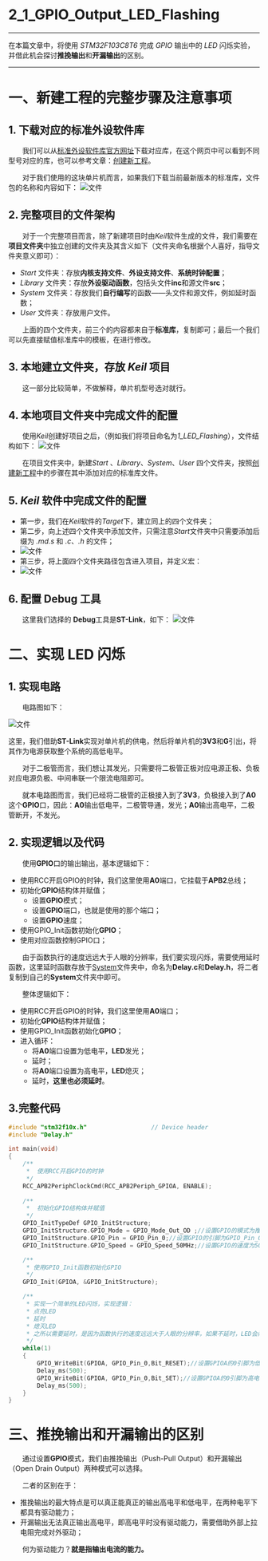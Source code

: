 # 2_1_GPIO_Output_LED_Flashing

***
在本篇文章中，将使用 *STM32F103C8T6* 完成 *GPIO* 输出中的 *LED* 闪烁实验，并借此机会探讨**推挽输出**和**开漏输出**的区别。
***

# 一、新建工程的完整步骤及注意事项
## 1. 下载对应的标准外设软件库
&emsp;&emsp;我们可以从[标准外设软件库官方网址](https://www.st.com.cn/zh/embedded-software/stm32-standard-peripheral-libraries.html)下载对应库，在这个网页中可以看到不同型号对应的库，也可以参考文章：[创建新工程](0_Create_New_Project.md)。

&emsp;&emsp;对于我们使用的这块单片机而言，如果我们下载当前最新版本的标准库，文件包的名称和内容如下：
![文件](https://github.com/Hi-Guo-Phy/Introduction-to-STM32F103C8T6/blob/main/Images/2_1_1.png)

## 2. 完整项目的文件架构
&emsp;&emsp;对于一个完整项目而言，除了新建项目时由*Keil*软件生成的文件，我们需要在**项目文件夹**中独立创建的文件夹及其含义如下（文件夹命名根据个人喜好，指导文件夹意义即可）：

- *Start* 文件夹：存放**内核支持文件**、**外设支持文件**、**系统时钟配置**；
- *Library* 文件夹：存放**外设驱动函数**，包括头文件**inc**和源文件**src**；
- *System* 文件夹：存放我们**自行编写**的函数——头文件和源文件，例如延时函数；
- *User* 文件夹：存放用户文件。

&emsp;&emsp;上面的四个文件夹，前三个的内容都来自于**标准库**，复制即可；最后一个我们可以先直接赋值标准库中的模板，在进行修改。

## 3. 本地建立文件夹，存放 *Keil* 项目
&emsp;&emsp;这一部分比较简单，不做解释，单片机型号选对就行。

## 4. 本地项目文件夹中完成文件的配置
&emsp;&emsp;使用*Keil*创建好项目之后，（例如我们将项目命名为*1_LED_Flashing*），文件结构如下：
![文件](https://github.com/Hi-Guo-Phy/Introduction-to-STM32F103C8T6/blob/main/Images/2_1_2.png)

&emsp;&emsp;在项目文件夹中，新建*Start* 、*Library*、*System*、*User* 四个文件夹，按照[创建新工程](0_Create_New_Project.md)中的步骤在其中添加对应的标准库文件。

## 5. *Keil* 软件中完成文件的配置
- 第一步，我们在*Keil*软件的*Target*下，建立同上的四个文件夹；
- 第二步，向上述四个文件夹中添加文件，只需注意*Start*文件夹中只需要添加后缀为 *.md.s* 和 *.c*、*.h* 的文件；
- ![文件](https://github.com/Hi-Guo-Phy/Introduction-to-STM32F103C8T6/blob/main/Images/2_1_3.png)
- 第三步，将上面四个文件夹路径包含进入项目，并定义宏：
- ![文件](https://github.com/Hi-Guo-Phy/Introduction-to-STM32F103C8T6/blob/main/Images/2_1_4.png)

## 6. 配置 Debug 工具
&emsp;&emsp;这里我们选择的 **Debug**工具是**ST-Link**，如下：
![文件](https://github.com/Hi-Guo-Phy/Introduction-to-STM32F103C8T6/blob/main/Images/2_1_5.png)

# 二、实现 LED 闪烁
## 1. 实现电路
&emsp;&emsp;电路图如下：

![文件](https://github.com/Hi-Guo-Phy/Introduction-to-STM32F103C8T6/blob/main/Images/2_1_5.png)

这里，我们借助**ST-Link**实现对单片机的供电，然后将单片机的**3V3**和**G**引出，将其作为电源获取整个系统的高低电平。

&emsp;&emsp;对于二极管而言，我们想让其发光，只需要将二极管正极对应电源正极、负极对应电源负极、中间串联一个限流电阻即可。

&emsp;&emsp;就本电路图而言，我们已经将二极管的正极接入到了**3V3**，负极接入到了**A0**这个**GPIO**口，因此：**A0**输出低电平，二极管导通，发光；**A0**输出高电平，二极管断开，不发光。

## 2. 实现逻辑以及代码
&emsp;&emsp;使用**GPIO**口的输出输出，基本逻辑如下：
- 使用RCC开启GPIO的时钟，我们这里使用**A0**端口，它挂载于**APB2**总线；
- 初始化**GPIO**结构体并赋值；
    - 设置**GPIO**模式；
    - 设置**GPIO**端口，也就是使用的那个端口；
    - 设置**GPIO**速度；
- 使用GPIO_Init函数初始化**GPIO**；
- 使用对应函数控制GPIO口；

&emsp;&emsp;由于函数执行的速度远远大于人眼的分辨率，我们要实现闪烁，需要使用延时函数，这里延时函数存放于[System](System)文件夹中，命名为**Delay.c**和**Delay.h**，将二者复制到自己的**System**文件夹中即可。

&emsp;&emsp;整体逻辑如下：
- 使用RCC开启GPIO的时钟，我们这里使用**A0**端口；
- 初始化**GPIO**结构体并赋值；
- 使用GPIO_Init函数初始化**GPIO**；
- 进入循环：
    - 将**A0**端口设置为低电平，**LED**发光；
    - 延时；
    - 将**A0**端口设置为高电平，**LED**熄灭；
    - 延时，**这里也必须延时**。

## 3.完整代码
```C
#include "stm32f10x.h"                  // Device header
#include "Delay.h"

int main(void)
{
	/**
	 * 	使用RCC开启GPIO的时钟
	 */
	RCC_APB2PeriphClockCmd(RCC_APB2Periph_GPIOA, ENABLE); 
	
	/**
	 * 	初始化GPIO结构体并赋值
	 */
	GPIO_InitTypeDef GPIO_InitStructure; 
	GPIO_InitStructure.GPIO_Mode = GPIO_Mode_Out_OD ;//设置GPIO的模式为推挽输出
	GPIO_InitStructure.GPIO_Pin = GPIO_Pin_0;//设置GPIO的引脚为GPIO_Pin_0
	GPIO_InitStructure.GPIO_Speed = GPIO_Speed_50MHz;//设置GPIO的速度为50MHz

	/**
	 * 使用GPIO_Init函数初始化GPIO
	 */
	GPIO_Init(GPIOA, &GPIO_InitStructure); 

	/**
	 * 实现一个简单的LED闪烁，实现逻辑：
	 * 点亮LED
	 * 延时
	 * 熄灭LED
	 * 之所以需要延时，是因为函数执行的速度远远大于人眼的分辨率，如果不延时，LED会闪烁的非常快，人眼无法分辨
	 */
	while(1)
	{
		GPIO_WriteBit(GPIOA, GPIO_Pin_0,Bit_RESET);//设置GPIOA的0引脚为低电平
		Delay_ms(500);
		GPIO_WriteBit(GPIOA, GPIO_Pin_0,Bit_SET);//设置GPIOA的0引脚为高电平
		Delay_ms(500);
	}
}
```


# 三、推挽输出和开漏输出的区别
&emsp;&emsp;通过设置**GPIO**模式，我们由推挽输出（Push-Pull Output）和开漏输出（Open Drain Output）两种模式可以选择。

&emsp;&emsp;二者的区别在于：
- 推挽输出的最大特点是可以真正能真正的输出高电平和低电平，在两种电平下都具有驱动能力；
- 开漏输出无法真正输出高电平，即高电平时没有驱动能力，需要借助外部上拉电阻完成对外驱动；

&emsp;&emsp;何为驱动能力？**就是指输出电流的能力。**




